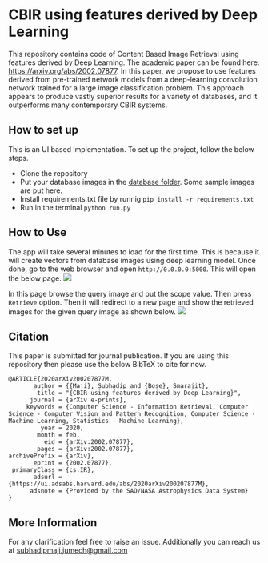 # CBIR using features derived by Deep Learning
This repository contains code of Content Based Image Retrieval using features derived by Deep Learning. The academic paper can be found here: https://arxiv.org/abs/2002.07877. In this paper, we propose to use features derived from pre-trained network models from a deep-learning convolution network trained for a large image classification problem. This approach appears to produce vastly superior results for a variety of databases, and it outperforms many contemporary CBIR systems.

## How to set up
This is an UI based implementation. To set up the project, follow the below steps.
- Clone the repository
- Put your database images in the [database folder](https://github.com/pidahbus/deepCBIR/tree/main/app/database). Some sample images are put here.
- Install requirements.txt file by runnig ```pip install -r requirements.txt```
- Run in the terminal ```python run.py```

## How to Use
The app will take several minutes to load for the first time. This is because it will create vectors from database images using deep learning model. Once done, go to the web browser and open ```http://0.0.0.0:5000```. This will open the below page.
![](https://github.com/pidahbus/deepCBIR/blob/main/app/tmp/page-1.jpg)

In this page browse the query image and put the scope value. Then press ```Retrieve``` option. Then it will redirect to a new page and show the retrieved images for the given query image as shown below.
![](https://github.com/pidahbus/deepCBIR/blob/main/app/tmp/page-2.jpg)

## Citation
This paper is submitted for journal publication. If you are using this repository then please use the below BibTeX to cite for now.

```
@ARTICLE{2020arXiv200207877M,
       author = {{Maji}, Subhadip and {Bose}, Smarajit},
        title = "{CBIR using features derived by Deep Learning}",
      journal = {arXiv e-prints},
     keywords = {Computer Science - Information Retrieval, Computer Science - Computer Vision and Pattern Recognition, Computer Science - Machine Learning, Statistics - Machine Learning},
         year = 2020,
        month = feb,
          eid = {arXiv:2002.07877},
        pages = {arXiv:2002.07877},
archivePrefix = {arXiv},
       eprint = {2002.07877},
 primaryClass = {cs.IR},
       adsurl = {https://ui.adsabs.harvard.edu/abs/2020arXiv200207877M},
      adsnote = {Provided by the SAO/NASA Astrophysics Data System}
}
```

## More Information
For any clarification feel free to raise an issue. Additionally you can reach us at subhadipmaji.jumech@gmail.com

